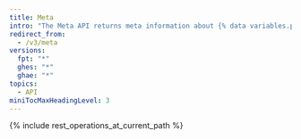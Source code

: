 ```yaml
---
title: Meta
intro: "The Meta API returns meta information about {% data variables.product.product_name %} including the IP addresses of {% data variables.product.product_name %} services."
redirect_from:
  - /v3/meta
versions:
  fpt: "*"
  ghes: "*"
  ghae: "*"
topics:
  - API
miniTocMaxHeadingLevel: 3
---
```


{% include rest_operations_at_current_path %}

